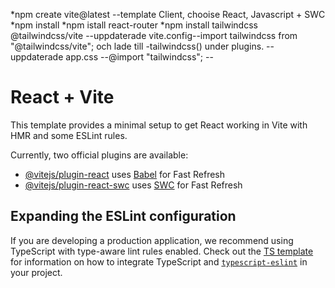 
*npm create vite@latest --template Client, chooise React, Javascript + SWC
*npm install
*npm istall react-router
*npm install tailwindcss @tailwindcss/vite
    --uppdaterade vite.config--import tailwindcss from "@tailwindcss/vite"; och lade till -tailwindcss() under plugins.
    --uppdaterade app.css --@import "tailwindcss";
    --


# React + Vite

This template provides a minimal setup to get React working in Vite with HMR and some ESLint rules.

Currently, two official plugins are available:

- [@vitejs/plugin-react](https://github.com/vitejs/vite-plugin-react/blob/main/packages/plugin-react) uses [Babel](https://babeljs.io/) for Fast Refresh
- [@vitejs/plugin-react-swc](https://github.com/vitejs/vite-plugin-react/blob/main/packages/plugin-react-swc) uses [SWC](https://swc.rs/) for Fast Refresh

## Expanding the ESLint configuration

If you are developing a production application, we recommend using TypeScript with type-aware lint rules enabled. Check out the [TS template](https://github.com/vitejs/vite/tree/main/packages/create-vite/template-react-ts) for information on how to integrate TypeScript and [`typescript-eslint`](https://typescript-eslint.io) in your project.
